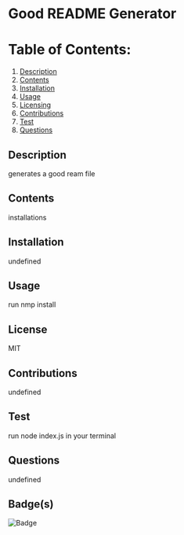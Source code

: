 
  # Good README Generator
  # Table of Contents:
  1. [Description](#description)
  2. [Contents](#contents)
  3. [Installation](#installation)
  4. [Usage](#usage)
  5. [Licensing](#license)
  6. [Contributions](#contributions)
  7. [Test](#test)
  8. [Questions](#questions)
  ## Description
  generates a good ream file 
  ## Contents
  installations
  ## Installation
  undefined
  ## Usage
  run nmp install 
  ## License
  MIT
  ## Contributions
  undefined
  ## Test
  run node index.js in your terminal 
  ## Questions
  undefined
  ## Badge(s)
  ![Badge](https://img.shields.io/npm/v/axios?style=plastic)
  